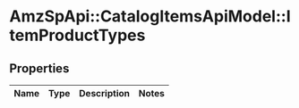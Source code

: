 # AmzSpApi::CatalogItemsApiModel::ItemProductTypes

## Properties
Name | Type | Description | Notes
------------ | ------------- | ------------- | -------------

